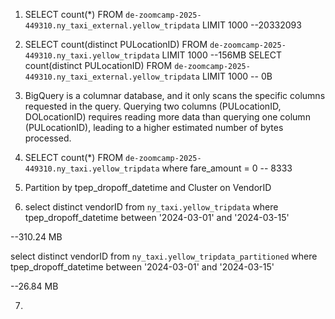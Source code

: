1. SELECT count(*) FROM `de-zoomcamp-2025-449310.ny_taxi_external.yellow_tripdata` LIMIT 1000
--20332093

2. SELECT count(distinct PULocationID) FROM `de-zoomcamp-2025-449310.ny_taxi.yellow_tripdata` LIMIT 1000
--156MB
   SELECT count(distinct PULocationID) FROM `de-zoomcamp-2025-449310.ny_taxi_external.yellow_tripdata` LIMIT 1000
-- 0B

3. BigQuery is a columnar database, and it only scans the specific columns requested in the query. Querying two columns (PULocationID, DOLocationID) requires reading more data than querying one column (PULocationID), leading to a higher estimated number of bytes processed.

4. SELECT count(*) FROM `de-zoomcamp-2025-449310.ny_taxi.yellow_tripdata` where fare_amount = 0
-- 8333

5. Partition by tpep_dropoff_datetime and Cluster on VendorID

6. select distinct vendorID
from `ny_taxi.yellow_tripdata`
where tpep_dropoff_datetime between '2024-03-01' and '2024-03-15'

--310.24 MB

select distinct vendorID
from `ny_taxi.yellow_tripdata_partitioned`
where tpep_dropoff_datetime between '2024-03-01' and '2024-03-15'

--26.84 MB

7.